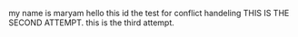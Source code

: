 my name is maryam     hello
this id the test for conflict handeling
THIS IS THE SECOND ATTEMPT.
this is the third attempt.

